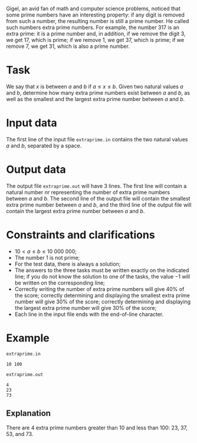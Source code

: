 Gigel, an avid fan of math and computer science problems, noticed that some prime numbers have an interesting property: if any digit is removed from such a number, the resulting number is still a prime number. He called such numbers extra prime numbers. For example, the number $317$ is an extra prime: it is a prime number and, in addition, if we remove the digit $3$, we get $17$, which is prime; if we remove $1$, we get $37$, which is prime; if we remove $7$, we get $31$, which is also a prime number.

# Task

We say that $x$ is between $a$ and $b$ if $a \leq x \leq b$. Given two natural values $a$ and $b$, determine how many extra prime numbers exist between $a$ and $b$, as well as the smallest and the largest extra prime number between $a$ and $b$.

# Input data

The first line of the input file `extraprime.in` contains the two natural values $a$ and $b$, separated by a space.

# Output data

The output file `extraprime.out` will have $3$ lines. The first line will contain a natural number $nr$ representing the number of extra prime numbers between $a$ and $b$. The second line of the output file will contain the smallest extra prime number between $a$ and $b$, and the third line of the output file will contain the largest extra prime number between $a$ and $b$.

# Constraints and clarifications

* $10 \lt a \leq b \leq 10 \ 000 \ 000$;
* The number $1$ is not prime;
* For the test data, there is always a solution;
* The answers to the three tasks must be written exactly on the indicated line; if you do not know the solution to one of the tasks, the value $-1$ will be written on the corresponding line;
* Correctly writing the number of extra prime numbers will give $40\%$ of the score; correctly determining and displaying the smallest extra prime number will give $30\%$ of the score; correctly determining and displaying the largest extra prime number will give $30\%$ of the score;
* Each line in the input file ends with the end-of-line character.

# Example

`extraprime.in`
```
10 100
```

`extraprime.out`
```
4
23
73
```

## Explanation

There are $4$ extra prime numbers greater than $10$ and less than $100$: $23$, $37$, $53$, and $73$.
